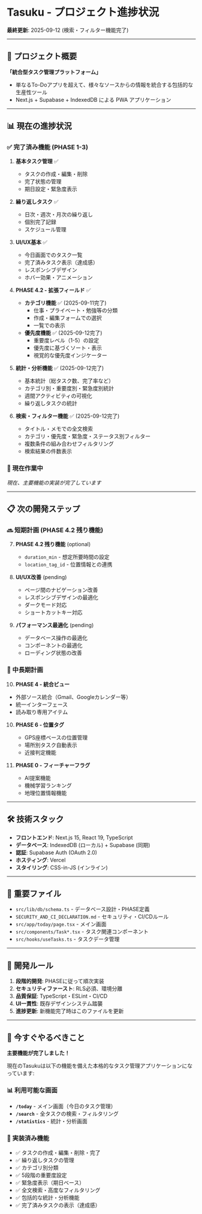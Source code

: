# Tasuku - プロジェクト進捗状況

**最終更新**: 2025-09-12 (検索・フィルター機能完了)

---

## 🎯 プロジェクト概要

**「統合型タスク管理プラットフォーム」**
- 単なるTo-Doアプリを超えて、様々なソースからの情報を統合する包括的な生産性ツール
- Next.js + Supabase + IndexedDB による PWA アプリケーション

---

## 📊 現在の進捗状況

### ✅ 完了済み機能 (PHASE 1-3)

1. **基本タスク管理** ✅
   - タスクの作成・編集・削除
   - 完了状態の管理
   - 期日設定・緊急度表示

2. **繰り返しタスク** ✅
   - 日次・週次・月次の繰り返し
   - 個別完了記録
   - スケジュール管理

3. **UI/UX基本** ✅
   - 今日画面でのタスク一覧
   - 完了済みタスク表示（達成感）
   - レスポンシブデザイン
   - ホバー効果・アニメーション

4. **PHASE 4.2 - 拡張フィールド** ✅
   - **カテゴリ機能** ✅ (2025-09-11完了)
     - 仕事・プライベート・勉強等の分類
     - 作成・編集フォームでの選択
     - 一覧での表示
   - **優先度機能** ✅ (2025-09-12完了)
     - 重要度レベル（1-5）の設定
     - 優先度に基づくソート・表示
     - 視覚的な優先度インジケーター

5. **統計・分析機能** ✅ (2025-09-12完了)
   - 基本統計（総タスク数、完了率など）
   - カテゴリ別・重要度別・緊急度別統計
   - 週間アクティビティの可視化
   - 繰り返しタスクの統計

6. **検索・フィルター機能** ✅ (2025-09-12完了)
   - タイトル・メモでの全文検索
   - カテゴリ・優先度・緊急度・ステータス別フィルター
   - 複数条件の組み合わせフィルタリング
   - 検索結果の件数表示

### 🔄 現在作業中

*現在、主要機能の実装が完了しています*

---

## 📋 次の開発ステップ

### 🔜 短期計画 (PHASE 4.2 残り機能)

7. **PHASE 4.2 残り機能** (optional)
   - `duration_min` - 想定所要時間の設定
   - `location_tag_id` - 位置情報との連携

8. **UI/UX改善** (pending)
   - ページ間のナビゲーション改善
   - レスポンシブデザインの最適化
   - ダークモード対応
   - ショートカットキー対応

9. **パフォーマンス最適化** (pending)
   - データベース操作の最適化
   - コンポーネントの最適化
   - ローディング状態の改善

### 🔮 中長期計画

10. **PHASE 4 - 統合ビュー**
   - 外部ソース統合（Gmail、Googleカレンダー等）
   - 統一インターフェース
   - 読み取り専用アイテム

10. **PHASE 6 - 位置タグ**
    - GPS座標ベースの位置管理
    - 場所別タスク自動表示
    - 近接判定機能

11. **PHASE 0 - フィーチャーフラグ**
    - AI提案機能
    - 機械学習ランキング
    - 地理位置情報機能

---

## 🛠️ 技術スタック

- **フロントエンド**: Next.js 15, React 19, TypeScript
- **データベース**: IndexedDB (ローカル) + Supabase (同期)
- **認証**: Supabase Auth (OAuth 2.0)
- **ホスティング**: Vercel
- **スタイリング**: CSS-in-JS (インライン)

---

## 📁 重要ファイル

- `src/lib/db/schema.ts` - データベース設計・PHASE定義
- `SECURITY_AND_CI_DECLARATION.md` - セキュリティ・CI/CDルール
- `src/app/today/page.tsx` - メイン画面
- `src/components/Task*.tsx` - タスク関連コンポーネント
- `src/hooks/useTasks.ts` - タスクデータ管理

---

## 🚨 開発ルール

1. **段階的開発**: PHASEに従って順次実装
2. **セキュリティファースト**: RLS必須、環境分離
3. **品質保証**: TypeScript・ESLint・CI/CD
4. **UI一貫性**: 既存デザインシステム踏襲
5. **進捗更新**: 新機能完了時はこのファイルを更新

---

## 🎯 今すぐやるべきこと

**主要機能が完了しました！** 

現在のTasukuは以下の機能を備えた本格的なタスク管理アプリケーションになっています:

### 📊 利用可能な画面
- **`/today`** - メイン画面（今日のタスク管理）
- **`/search`** - 全タスクの検索・フィルタリング  
- **`/statistics`** - 統計・分析画面

### 🚀 実装済み機能
- ✅ タスクの作成・編集・削除・完了
- ✅ 繰り返しタスクの管理
- ✅ カテゴリ別分類
- ✅ 5段階の重要度設定
- ✅ 緊急度表示（期日ベース）
- ✅ 全文検索・高度なフィルタリング
- ✅ 包括的な統計・分析機能
- ✅ 完了済みタスクの表示（達成感）